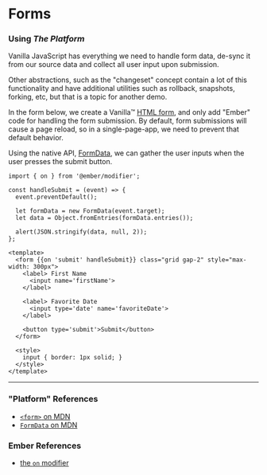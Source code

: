 # Forms

### Using _The Platform_

Vanilla JavaScript has everything we need to handle form data, de-sync it from our source data and collect all user input upon submission.

Other abstractions, such as the "changeset" concept contain a lot of this functionality and have additional utilities such as rollback, snapshots, forking, etc, but that is a topic for another demo.

In the form below, we create a Vanilla™ [HTML form][2], and only add "Ember" code for handling the form submission. By default, form submissions will cause a page reload, so in a single-page-app, we need to prevent that default behavior.

Using the native API, [FormData][1], we can gather the user inputs when the user presses the submit button.

```gjs live
import { on } from '@ember/modifier';

const handleSubmit = (event) => {
  event.preventDefault();

  let formData = new FormData(event.target);
  let data = Object.fromEntries(formData.entries());

  alert(JSON.stringify(data, null, 2));
};

<template>
  <form {{on 'submit' handleSubmit}} class="grid gap-2" style="max-width: 300px">
    <label> First Name
      <input name='firstName'>
    </label>

    <label> Favorite Date
      <input type='date' name='favoriteDate'>
    </label>

    <button type='submit'>Submit</button>
  </form>

  <style>
    input { border: 1px solid; }
  </style>
</template>
```

<hr>

### "Platform" References
 - [`<form>` on MDN][2]
 - [`FormData` on MDN][1]

### Ember References
 - [the `on` modifier][3]


[1]: https://developer.mozilla.org/en-US/docs/Web/API/FormData
[2]: https://developer.mozilla.org/en-US/docs/Web/HTML/Element/form
[3]: https://guides.emberjs.com/release/components/component-state-and-actions/#toc_html-modifiers-and-actions

